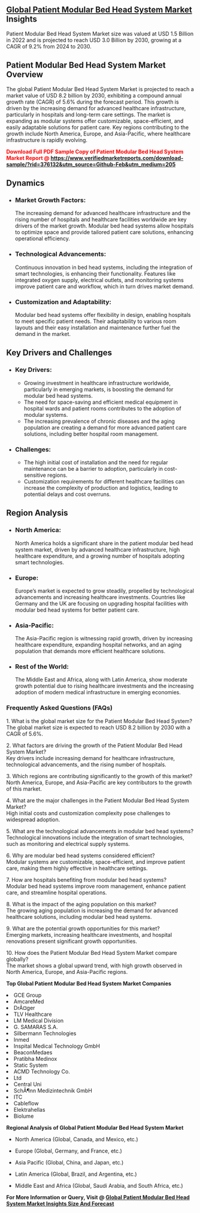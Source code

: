 <h2><a href="https://www.verifiedmarketreports.com/download-sample/?rid=376132&amp;utm_source=Github&amp;utm_medium=205" target="_blank">Global Patient Modular Bed Head System Market</a> Insights</h2><p>Patient Modular Bed Head System Market size was valued at USD 1.5 Billion in 2022 and is projected to reach USD 3.0 Billion by 2030, growing at a CAGR of 9.2% from 2024 to 2030.</p><p> <h2>Patient Modular Bed Head System Market Overview</h2> <p>The global Patient Modular Bed Head System Market is projected to reach a market value of USD 8.2 billion by 2030, exhibiting a compound annual growth rate (CAGR) of 5.6% during the forecast period. This growth is driven by the increasing demand for advanced healthcare infrastructure, particularly in hospitals and long-term care settings. The market is expanding as modular systems offer customizable, space-efficient, and easily adaptable solutions for patient care. Key regions contributing to the growth include North America, Europe, and Asia-Pacific, where healthcare infrastructure is rapidly evolving.</p> <p><strong><p><span class=""><span style="color: #ff0000;"><strong>Download Full PDF Sample Copy of Patient Modular Bed Head System Market Report</strong> @ </span><a href="https://www.verifiedmarketreports.com/download-sample/?rid=376132&amp;utm_source=Github-Feb&amp;utm_medium=205" target="_blank">https://www.verifiedmarketreports.com/download-sample/?rid=376132&amp;utm_source=Github-Feb&amp;utm_medium=205</a></span></p></strong></p> <h2>Dynamics</h2> <ul> <li><h3>Market Growth Factors:</h3> The increasing demand for advanced healthcare infrastructure and the rising number of hospitals and healthcare facilities worldwide are key drivers of the market growth. Modular bed head systems allow hospitals to optimize space and provide tailored patient care solutions, enhancing operational efficiency.</li> <li><h3>Technological Advancements:</h3> Continuous innovation in bed head systems, including the integration of smart technologies, is enhancing their functionality. Features like integrated oxygen supply, electrical outlets, and monitoring systems improve patient care and workflow, which in turn drives market demand.</li> <li><h3>Customization and Adaptability:</h3> Modular bed head systems offer flexibility in design, enabling hospitals to meet specific patient needs. Their adaptability to various room layouts and their easy installation and maintenance further fuel the demand in the market.</li> </ul> <h2>Key Drivers and Challenges</h2> <ul> <li><h3>Key Drivers:</h3> <ul> <li>Growing investment in healthcare infrastructure worldwide, particularly in emerging markets, is boosting the demand for modular bed head systems.</li> <li>The need for space-saving and efficient medical equipment in hospital wards and patient rooms contributes to the adoption of modular systems.</li> <li>The increasing prevalence of chronic diseases and the aging population are creating a demand for more advanced patient care solutions, including better hospital room management.</li> </ul> </li> <li><h3>Challenges:</h3> <ul> <li>The high initial cost of installation and the need for regular maintenance can be a barrier to adoption, particularly in cost-sensitive regions.</li> <li>Customization requirements for different healthcare facilities can increase the complexity of production and logistics, leading to potential delays and cost overruns.</li> </ul> </li> </ul> <h2>Region Analysis</h2> <ul> <li><h3>North America:</h3> North America holds a significant share in the patient modular bed head system market, driven by advanced healthcare infrastructure, high healthcare expenditure, and a growing number of hospitals adopting smart technologies.</li> <li><h3>Europe:</h3> Europe’s market is expected to grow steadily, propelled by technological advancements and increasing healthcare investments. Countries like Germany and the UK are focusing on upgrading hospital facilities with modular bed head systems for better patient care.</li> <li><h3>Asia-Pacific:</h3> The Asia-Pacific region is witnessing rapid growth, driven by increasing healthcare expenditure, expanding hospital networks, and an aging population that demands more efficient healthcare solutions.</li> <li><h3>Rest of the World:</h3> The Middle East and Africa, along with Latin America, show moderate growth potential due to rising healthcare investments and the increasing adoption of modern medical infrastructure in emerging economies.</li> </ul> <h3>Frequently Asked Questions (FAQs)</h3> <p>1. What is the global market size for the Patient Modular Bed Head System? <br> The global market size is expected to reach USD 8.2 billion by 2030 with a CAGR of 5.6%.</p> <p>2. What factors are driving the growth of the Patient Modular Bed Head System Market? <br> Key drivers include increasing demand for healthcare infrastructure, technological advancements, and the rising number of hospitals.</p> <p>3. Which regions are contributing significantly to the growth of this market? <br> North America, Europe, and Asia-Pacific are key contributors to the growth of this market.</p> <p>4. What are the major challenges in the Patient Modular Bed Head System Market? <br> High initial costs and customization complexity pose challenges to widespread adoption.</p> <p>5. What are the technological advancements in modular bed head systems? <br> Technological innovations include the integration of smart technologies, such as monitoring and electrical supply systems.</p> <p>6. Why are modular bed head systems considered efficient? <br> Modular systems are customizable, space-efficient, and improve patient care, making them highly effective in healthcare settings.</p> <p>7. How are hospitals benefiting from modular bed head systems? <br> Modular bed head systems improve room management, enhance patient care, and streamline hospital operations.</p> <p>8. What is the impact of the aging population on this market? <br> The growing aging population is increasing the demand for advanced healthcare solutions, including modular bed head systems.</p> <p>9. What are the potential growth opportunities for this market? <br> Emerging markets, increasing healthcare investments, and hospital renovations present significant growth opportunities.</p> <p>10. How does the Patient Modular Bed Head System Market compare globally? <br> The market shows a global upward trend, with high growth observed in North America, Europe, and Asia-Pacific regions.</p> </p><p><strong>Top Global Patient Modular Bed Head System Market Companies</strong></p><div data-test-id=""><p><li>GCE Group</li><li> AmcareMed</li><li> DrÃ¤ger</li><li> TLV Healthcare</li><li> LM Medical Division</li><li> G. SAMARAS S.A.</li><li> Silbermann Technologies</li><li> Inmed</li><li> Inspital Medical Technology GmbH</li><li> BeaconMedaes</li><li> Pratibha Medinox</li><li> Static System</li><li> ACMD Technology Co.</li><li> Ltd</li><li> Central Uni</li><li> SchÃ¶nn Medizintechnik GmbH</li><li> ITC</li><li> Cableflow</li><li> Elektrahellas</li><li> Biolume</li></p><div><strong>Regional Analysis of&nbsp;Global Patient Modular Bed Head System Market</strong></div><ul><li dir="ltr"><p dir="ltr">North America&nbsp;(Global, Canada, and Mexico, etc.)</p></li><li dir="ltr"><p dir="ltr">Europe (Global, Germany, and France, etc.)</p></li><li dir="ltr"><p dir="ltr">Asia Pacific&nbsp;(Global, China, and Japan, etc.)</p></li><li dir="ltr"><p dir="ltr">Latin America&nbsp;(Global, Brazil, and Argentina, etc.)</p></li><li dir="ltr">Middle East and Africa&nbsp;(Global, Saudi Arabia, and South Africa, etc.)</li></ul><p><strong>For More Information or Query, Visit @&nbsp;</strong><strong><a href="https://www.verifiedmarketreports.com/product/patient-modular-bed-head-system-market/?utm_source=Github&amp;utm_medium=205" target="_blank">Global Patient Modular Bed Head System Market Insights Size And Forecast</a></strong></p></div>
